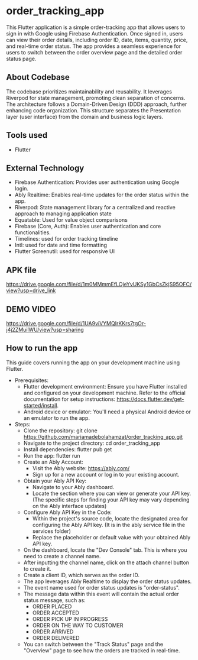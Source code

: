 # order_tracking_app

This Flutter application is a simple order-tracking app that allows users to sign in with Google using Firebase Authentication. Once signed in, users can view their order details, including order ID, date, items, quantity, price, and real-time order status. The app provides a seamless experience for users to switch between the order overview page and the detailed order status page.


## About Codebase
The codebase prioritizes maintainability and reusability. It leverages Riverpod for state management, promoting clean separation of concerns. The architecture follows a Domain-Driven Design (DDD) approach, further enhancing code organization. This structure separates the Presentation layer (user interface) from the domain and business logic layers.


## Tools used
- Flutter


## External Technology
- Firebase Authentication: Provides user authentication using Google login.
- Ably Realtime: Enables real-time updates for the order status within the app.
- Riverpod: State management library for a centralized and reactive approach to managing application state
- Equatable: Used for value object comparisons
- Firebase (Core, Auth): Enables user authentication and core functionalities.
- Timelines: used for order tracking timeline
- Intl: used for date and time formatting 
- Flutter Screenutil: used for responsive UI


## APK file

https://drive.google.com/file/d/1m0MMmmEfLOjeYvUKSy1GbCsZkjS95OFC/view?usp=drive_link


## DEMO VIDEO

https://drive.google.com/file/d/1UA9viVYMQIrKKrs7tgOr-j4j2ZMuilWU/view?usp=sharing


## How to run the app
This guide covers running the app on your development machine using Flutter. 
- Prerequisites: 
    - Flutter development environment: Ensure you have Flutter installed and configured on your development machine. Refer to the official documentation for setup instructions: https://docs.flutter.dev/get-started/install.
    - Android device or emulator: You'll need a physical Android device or an emulator to run the app.
- Steps:
  - Clone the repository: git clone https://github.com/mariamadebolahamzat/order_tracking_app.git
  - Navigate to the project directory: cd order_tracking_app
  - Install dependencies: flutter pub get
  - Run the app: flutter run
  - Create an Ably Account:
      - Visit the Ably website: https://ably.com/
      - Sign up for a new account or log in to your existing account.
  - Obtain your Ably API Key:
      - Navigate to your Ably dashboard.
      - Locate the section where you can view or generate your API key. (The specific steps for finding your API key may vary depending on the Ably interface updates)
  - Configure Ably API Key in the Code:
      - Within the project's source code, locate the designated area for configuring the Ably API key. (It is in the ably service file in the services folder)
      - Replace the placeholder or default value with your obtained Ably API key.
  - On the dashboard, locate the "Dev Console" tab. This is where you need to create a channel name.
  - After inputting the channel name, click on the attach channel button to create it.
  - Create a client ID, which serves as the order ID.
  - The app leverages Ably Realtime to display the order status updates.
  - The event name used for order status updates is "order-status".
  - The message data within this event will contain the actual order status message, such as:
      - ORDER PLACED
      - ORDER ACCEPTED
      - ORDER PICK UP IN PROGRESS
      - ORDER ON THE WAY TO CUSTOMER
      - ORDER ARRIVED
      - ORDER DELIVERED
  - You can switch between the "Track Status" page and the "Overview" page to see how the orders are tracked in real-time.
 





